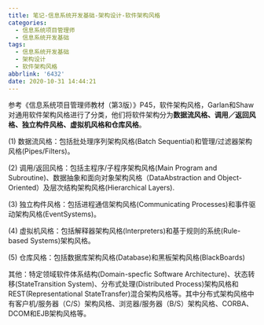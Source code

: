 ```yaml
---
title: 笔记-信息系统开发基础-架构设计-软件架构风格
categories:
  - 信息系统项目管理师
  - 信息系统开发基础
tags:
  - 信息系统开发基础
  - 架构设计
  - 软件架构风格
abbrlink: '6432'
date: 2020-10-31 14:44:21
---
```


	
参考《信息系统项目管理师教材（第3版）》P45，软件架构风格，Garlan和Shaw对通用软件架构风格进行了分类，他们将软件架构分为**数据流风格、调用／返回风格、独立构件风格、虚拟机风格和仓库风格**。

<!-- more -->

(1) 数据流风格：包括批处理序列架构风格(Batch Sequential)和管理/过滤器架构风格(Pipes/Filters)。

(2) 调用/返回风格：包括主程序/子程序架构风格(Main Program and Subroutine)、数据抽象和面向对象架构风格（DataAbstraction and Object-Oriented）及层次结构架构风格(Hierarchical Layers).

(3) 独立构件风格：包括进程通信架构风格(Communicating Processes)和事件驱动架构风格(EventSystems)。

(4) 虚拟机风格：包括解释器架构风格(Interpreters)和基于规则的系统(Rule-based Systems)架构风格。

(5) 仓库风格：包括数据库架构风格(Database)和黑板架构风格(BlackBoards)

其他：特定领域软件体系结构(Domain-specfic Software Architecture)、状态转移(StateTransition System)、分布式处理(Distributed Process)架构风格和REST(Representational StateTransfer)混合架构风格等。其中分布式架构风格中有客户机/服务器（C/S）架构风格、浏览器/服务器（B/S）架构风格、CORBA、DCOM和EJB架构风格等。
